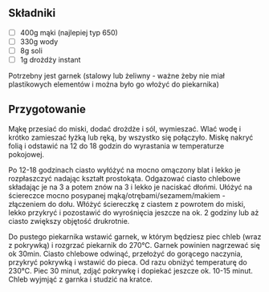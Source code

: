 ## Składniki

* [ ] 400g mąki (najlepiej typ 650)
* [ ] 330g wody
* [ ] 8g soli
* [ ] 1g drożdży instant

Potrzebny jest garnek (stalowy lub żeliwny - ważne żeby nie miał plastikowych elementów i można było go włożyć do piekarnika)

## Przygotowanie

Mąkę przesiać do miski, dodać drożdże i sól, wymieszać. Wlać wodę i krótko zamieszać łyżką lub ręką, by wszystko się połączyło. Miskę nakryć folią i odstawić na 12 do 18 godzin do wyrastania w temperaturze pokojowej.

Po 12-18 godzinach ciasto wyłóżyć na mocno omączony blat i lekko je rozpłaszczyć nadając kształt prostokąta. Odgazować ciasto chlebowe składając je na 3 a potem znów na 3 i lekko je naciskać dłońmi. Ułóżyć na ściereczce mocno posypanej mąką/otrębami/sezamem/makiem - złączeniem do dołu. Włóżyć ściereczkę z ciastem z powrotem do miski, lekko przykryć i pozostawić do wyrośnięcia  jeszcze na ok. 2 godziny lub aż ciasto zwiększy objętość drukrotnie.

Do pustego piekarnika wstawić garnek, w którym będziesz piec chleb (wraz z pokrywką) i rozgrzać piekarnik do 270°C. Garnek powinien nagrzewać się ok 30min.
Ciasto chlebowe odwinąć, przełożyć do gorącego naczynia, przykryć pokrywką i wstawić do pieca. Od razu obniżyć temperaturę do 230°C. Piec 30 minut, zdjąć pokrywkę i dopiekać jeszcze ok. 10-15 minut. Chleb wyjmjąć z garnka i studzić na kratce.
